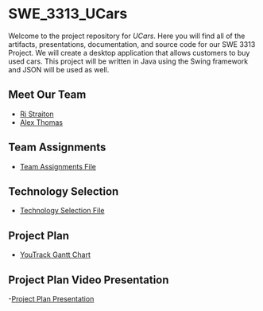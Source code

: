 # SWE_3313_UCars

Welcome to the project repository for *UCars*. Here you will find all of the artifacts, presentations, documentation, and source code for our SWE 3313 Project.
We will create a desktop application that allows customers to buy used cars. This project will be written in Java using the Swing framework and JSON will be used as well.

## Meet Our Team

- [Rj Straiton]
- [Alex Thomas]


[Rj Straiton]: <https://github.com/straitonrj/SWE_3313_Project_Team9/blob/main/RJ%20Straiton%20Resume.md>
[Alex Thomas]: <https://github.com/straitonrj/SWE_3313_Project_Team9/blob/main/Alex%20Thomas%20Resume.md>


## Team Assignments
- [Team Assignments File]

  [Team Assignments File]: <https://github.com/straitonrj/SWE_3313_Project_Team9/blob/main/Team9_Assignments.md>

## Technology Selection
- [Technology Selection File]

  [Technology Selection File]: <https://github.com/straitonrj/SWE_3313_Project_Team9/blob/main/Tech_Selection.md>

## Project Plan
- [YouTrack Gantt Chart]

  [YouTrack Gantt Chart]: <https://adkisson-swe-f23.youtrack.cloud/gantt-charts/174-23>

## Project Plan Video Presentation
-[Project Plan Presentation] 

  [Project Plan Presentation]: <https://youtu.be/bbIEKdya0l8>
